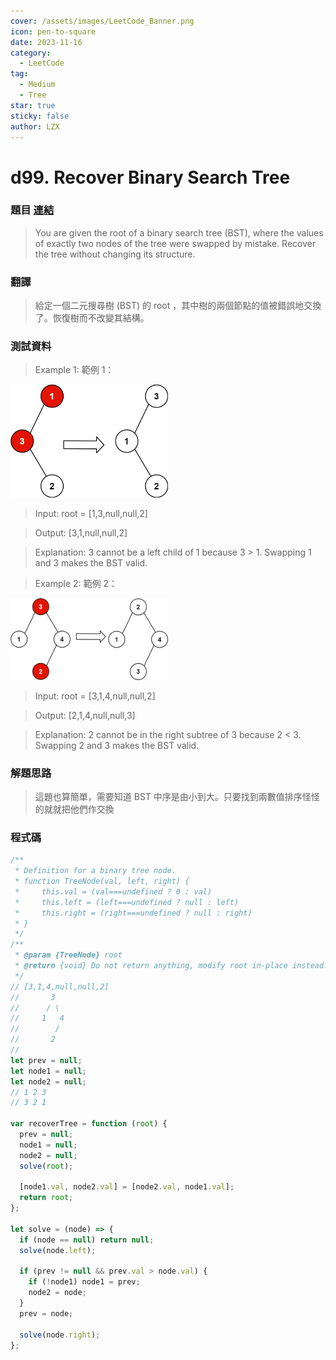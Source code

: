 ```yaml
---
cover: /assets/images/LeetCode_Banner.png
icon: pen-to-square
date: 2023-11-16
category:
  - LeetCode
tag:
  - Medium
  - Tree
star: true
sticky: false
author: LZX
---
```


# d99. Recover Binary Search Tree

### 題目 [連結](https://leetcode.com/problems/recover-binary-search-tree/)

> You are given the root of a binary search tree (BST), where the values of exactly two nodes of the tree were swapped by mistake. Recover the tree without changing its structure.

### 翻譯

> 給定一個二元搜尋樹 (BST) 的 root ，其中樹的兩個節點的值被錯誤地交換了。恢復樹而不改變其結構。

### 測試資料

> Example 1: 範例 1：

 <img src="./image/99-1.jpg" width="50%">

> Input: root = [1,3,null,null,2]

> Output: [3,1,null,null,2]

> Explanation: 3 cannot be a left child of 1 because 3 > 1. Swapping 1 and 3 makes the BST valid.

> Example 2: 範例 2：

 <img src="./image/99-2.jpg" width="50%">

> Input: root = [3,1,4,null,null,2]

> Output: [2,1,4,null,null,3]

> Explanation: 2 cannot be in the right subtree of 3 because 2 < 3. Swapping 2 and 3 makes the BST valid.

### 解題思路

> 這題也算簡單，需要知道 BST 中序是由小到大。只要找到兩數值排序怪怪的就就把他們作交換

### 程式碼

```js
/**
 * Definition for a binary tree node.
 * function TreeNode(val, left, right) {
 *     this.val = (val===undefined ? 0 : val)
 *     this.left = (left===undefined ? null : left)
 *     this.right = (right===undefined ? null : right)
 * }
 */
/**
 * @param {TreeNode} root
 * @return {void} Do not return anything, modify root in-place instead.
 */
// [3,1,4,null,null,2]
//       3
//      / \
//     1   4
//        /
//       2
//
let prev = null;
let node1 = null;
let node2 = null;
// 1 2 3
// 3 2 1

var recoverTree = function (root) {
  prev = null;
  node1 = null;
  node2 = null;
  solve(root);

  [node1.val, node2.val] = [node2.val, node1.val];
  return root;
};

let solve = (node) => {
  if (node == null) return null;
  solve(node.left);

  if (prev != null && prev.val > node.val) {
    if (!node1) node1 = prev;
    node2 = node;
  }
  prev = node;

  solve(node.right);
};
```
